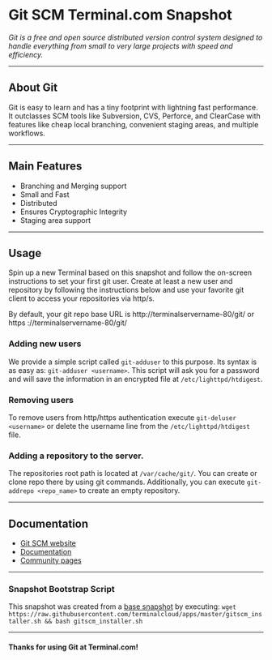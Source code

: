 # **Git SCM** Terminal.com Snapshot

*Git is a free and open source distributed version control system designed to handle everything from small to very large projects with speed and efficiency.*

---

## About Git

Git is easy to learn and has a tiny footprint with lightning fast performance. 
It outclasses SCM tools like Subversion, CVS, Perforce, and ClearCase with features like cheap local branching, convenient staging areas, and multiple workflows.

---

## Main Features

- Branching and Merging support
- Small and Fast
- Distributed
- Ensures Cryptographic Integrity 
- Staging area support

---

## Usage
Spin up a new Terminal based on this snapshot and follow the on-screen instructions to set your first git user.
Create at least a new user and repository by following the instructions below and use your favorite git client to access your repositories via http/s.

By default, your git repo base URL is http://terminalservername-80/git/ or https    ://terminalservername-80/git/

### Adding new users 
We provide a simple script called `git-adduser` to this purpose. Its syntax is as easy as: `git-adduser <username>`.
This script will ask you for a password and will save the information in an encrypted file at `/etc/lighttpd/htdigest`. 

### Removing users
To remove users from http/https authentication execute `git-deluser <username>` or delete the username line from the `/etc/lighttpd/htdigest` file.

### Adding a repository to the server.
The repositories root path is located at `/var/cache/git/`. You can create or clone repo there by using git commands.
Additionally, you can execute `git-addrepo <repo_name>` to create an empty repository.


---

## Documentation

- [Git SCM website](http://git-scm.com/)
- [Documentation](http://git-scm.com/doc)
- [Community pages](http://git-scm.com/community)

---

### Snapshot Bootstrap Script

This snapshot was created from a [base snapshot](https://www.terminal.com/tiny/FzpHiTXG1K) by executing:
`wget https://raw.githubusercontent.com/terminalcloud/apps/master/gitscm_installer.sh && bash gitscm_installer.sh`

---

#### Thanks for using Git at Terminal.com!
